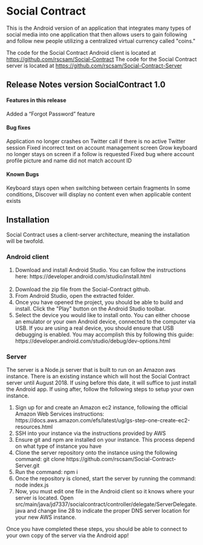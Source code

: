 # Social Contract

This is the Android version of an application that integrates 
many types of social media into one application that then
allows users to gain following and follow new people
utilizing a centralized virtual currency called "coins."

The code for the Social Contract Android client is located at https://github.com/rscsam/Social-Contract
The code for the Social Contract server is located at https://github.com/rscsam/Social-Contract-Server

<h2>Release Notes version SocialContract 1.0</h2>

<h4>Features in this release</h4>
  Added a “Forgot Password” feature

<h4>Bug fixes</h4>
  Application no longer crashes on Twitter call if there is no active Twitter session
  Fixed incorrect text on account management screen
  Grow keyboard no longer stays on screen if a follow is requested
  Fixed bug where account profile picture and name did not match account ID

<h4>Known Bugs</h4>
  Keyboard stays open when switching between certain fragments
  In some conditions, Discover will display no content even when applicable content exists

<h2>Installation</h2>
Social Contract uses a client-server architecture, meaning the installation will be twofold.
<h3>Android client</h3>
<ol>
<li>Download and install Android Studio.
You can follow the instructions here: <a>https://developer.android.com/studio/install.html</a></li>
<br />
<li>Download the zip file from the Social-Contract github.</li>
<li>From Android Studio, open the extracted folder.
<li>Once you have opened the project, you should be able to build and install.
Click the "Play" button on the Android Studio toolbar.</li>
<li>Select the device you would like to install onto.  You can either choose an emulator
or your own Android device, connected to the computer via USB.  If you are using a real device,
you should ensure that USB debugging is enabled.  You may accomplish this by following
this guide: https://developer.android.com/studio/debug/dev-options.html
</ol>
<h3>Server</h3>
The server is a Node.js server that is built to run on an Amazon aws instance.
There is an existing instance which will host the Social Contract server
until August 2018.  If using before this date, it will suffice to just install
the Android app.  If using after, follow the following steps to setup your own instance.

<ol>
<li>Sign up for and create an Amazon ec2 instance, following the official Amazon
Web Services instructions: https://docs.aws.amazon.com/efs/latest/ug/gs-step-one-create-ec2-resources.html</li>
<li>SSH into your instance via the instructions provided by AWS</li>
<li>Ensure git and npm are installed on your instance.  This process depend on what type of instance you have</li>
<li>Clone the server repository onto the instance using the following command: git clone https://github.com/rscsam/Social-Contract-Server.git</li>
<li>Run the command: npm i</li>
<li>Once the repository is cloned, start the server by running the command: node index.js</li>
<li>Now, you must edit one file in the Android client so it knows where your server is located.
Open src/main/java/jd7337/socialcontract/controller/delegate/ServerDelegate.java and change line 28
to indicate the proper DNS server location for your new AWS instance.</li>
</ol>
Once you have completed these steps, you should be able to connect to your own
copy of the server via the Android app!